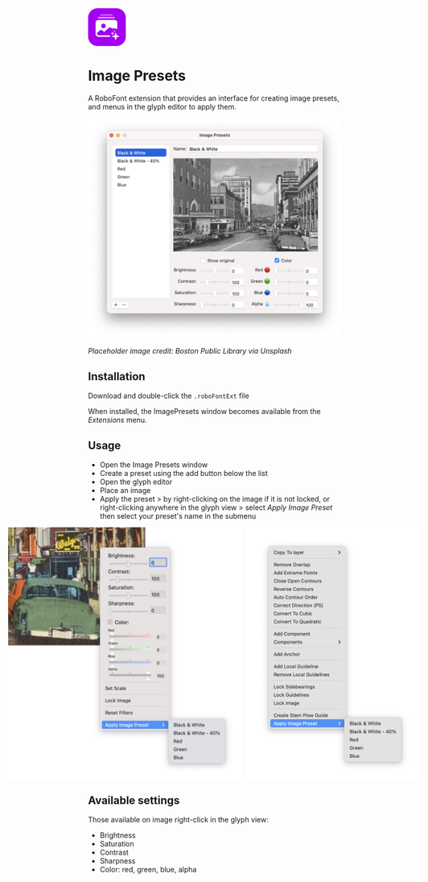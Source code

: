 <img src="ImagePresetsMechanicIcon.png" alt="extension icon" width="75px"/>

Image Presets
==========

A RoboFont extension that provides an interface for creating image presets, and menus in the glyph editor to apply them.

![](imagePresetsWindow.png)

_Placeholder image credit: Boston Public Library via Unsplash_

Installation
------------

Download and double-click the `.roboFontExt` file <!-- to install manually, or get it via [Mechanic2](http://robofontmechanic.com/).-->

When installed, the ImagePresets window becomes available from the _Extensions_ menu.

Usage
-----

- Open the Image Presets window
- Create a preset using the add button below the list
- Open the glyph editor
- Place an image
- Apply the preset > by right-clicking on the image if it is not locked, or right-clicking anywhere in the glyph view > select _Apply Image Preset_ then select your preset's name in the submenu

<div style="display:flex; flex-direction:row; justify-content: center;">
    <img src="glyphEditorImageMenu.png" alt="" style="height: 500px; margin-right: 12px;"/>
    <img src="glyphEditorMenu.png" alt="" style="height: 500px;"/>
</div>

Available settings
------------------

Those available on image right-click in the glyph view:
- Brightness
- Saturation
- Contrast
- Sharpness
- Color: red, green, blue, alpha
